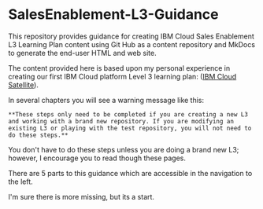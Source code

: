 # SalesEnablement-L3-Guidance
This repository provides guidance for creating IBM Cloud Sales Enablement L3 Learning Plan content using Git Hub as a content repository and MkDocs to generate the end-user HTML and web site. 

The content provided here is based upon my personal experience in creating our first IBM Cloud platform Level 3 learning plan: (<a href="https://yourlearning.ibm.com/activity/PLAN-7D757C8B58E7" target="_blank">IBM Cloud Satellite</a>).

In several chapters you will see a warning message like this:

    **These steps only need to be completed if you are creating a new L3 and working with a brand new repository. If you are modifying an existing L3 or playing with the test repository, you will not need to do these steps.**

You don't have to do these steps unless you are doing a brand new L3; however, I encourage you to read though these pages.

There are 5 parts to this guidance which are accessible in the navigation to the left.

I'm sure there is more missing, but its a start.

